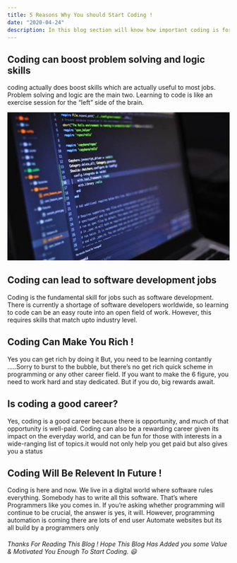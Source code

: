 ```yaml
---
title: 5 Reasons Why You should Start Coding !
date: "2020-04-24"
description: In this blog section will know how important coding is for anyone & has a great impact on....
---
```


## Coding can boost problem solving and logic skills

coding actually does boost skills which are actually useful to most jobs. Problem solving and logic are the main two. Learning to code is like an exercise session for the “left” side of the brain.

![Coding is love :heart:](./coding.jpg)

## Coding can lead to software development jobs

Coding is the fundamental skill for jobs such as software development. There is currently a shortage of software developers worldwide, so learning to code can be an easy route into an open field of work. However, this requires skills that match upto industry level.

## Coding Can Make You Rich !

Yes you can get rich by doing it But, you need to be learning contantly .....Sorry to burst to the bubble, but there’s no get rich quick scheme in programming or any other career field. If you want to make the 6 figure, you need to work hard and stay dedicated. But if you do, big rewards await.

## Is coding a good career?

Yes, coding is a good career because there is opportunity, and much of that opportunity is well-paid. Coding can also be a rewarding career given its impact on the everyday world, and can be fun for those with interests in a wide-ranging list of topics.it would not only help you get paid but also gives you a status

## Coding Will Be Relevent In Future !

Coding is here and now. We live in a digital world where software rules everything. Somebody has to write all this software. That’s where Programmers like you comes in.
If you’re asking whether programming will continue to be crucial, the answer is yes, it will. However, programming automation is coming there are lots of end user Automate websites but its all build by a programmers only

###### Thanks For Reading This Blog ! Hope This Blog Has Added you some Value & Motivated You Enough To Start Coding. :smiley:
